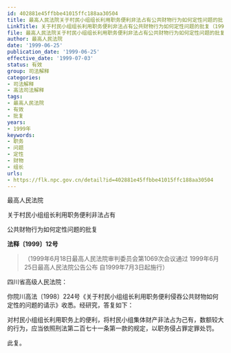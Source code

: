 ```yaml
---
id: 402881e45ffbbe41015ffc188aa30504
title: 最高人民法院关于村民小组组长利用职务便利非法占有公共财物行为如何定性问题的批复
LinkTitle: 关于村民小组组长利用职务便利非法占有公共财物行为如何定性问题的批复（1999）
file: 最高人民法院关于村民小组组长利用职务便利非法占有公共财物行为如何定性问题的批复_19990625_402881e45ffbbe41015ffc188aa30504.docx
author: 最高人民法院
date: '1999-06-25'
publication_date: '1999-06-25'
effective_date: '1999-07-03'
status: 有效
group: 司法解释
categories:
- 司法解释
- 高法司法解释
tags:
- 最高人民法院
- 有效
- 批复
years:
- 1999年
keywords:
- 职务
- 问题
- 定性
- 财物
- 组长
urls:
- https://flk.npc.gov.cn/detail?id=402881e45ffbbe41015ffc188aa30504
---
```


最高人民法院

关于村民小组组长利用职务便利非法占有

公共财物行为如何定性问题的批复

**法释〔1999〕12号**

> （1999年6月18日最高人民法院审判委员会第1069次会议通过 1999年6月25日最高人民法院公告公布 自1999年7月3日起施行）

四川省高级人民法院：

你院川高法〔1998〕224号《关于村民小组组长利用职务便利侵吞公共财物如何定性的问题的请示》收悉。经研究，答复如下：

对村民小组组长利用职务上的便利，将村民小组集体财产非法占为己有，数额较大的行为，应当依照刑法第二百七十一条第一款的规定，以职务侵占罪定罪处罚。

此复。
